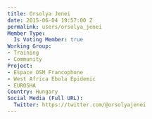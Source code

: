 ```yaml
---
title: Orsolya Jenei
date: 2015-06-04 19:57:00 Z
permalink: users/orsolya_jenei
Member Type:
  Is Voting Member: true
Working Group:
- Training
- Community
Project:
- Espace OSM Francophone
- West Africa Ebola Epidemic
- EUROSHA
Country: Hungary
Social Media (Full URL):
  Twitter: https://twitter.com/@orsolyajenei
---
```


